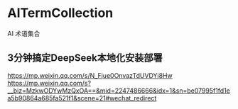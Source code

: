 # AITermCollection
AI 术语集合
## 3分钟搞定DeepSeek本地化安装部署
https://mp.weixin.qq.com/s/N_Fjue0OnvazTdUVDYj8Hw
https://mp.weixin.qq.com/s?__biz=MzkwODYwMzQxOA==&mid=2247486666&idx=1&sn=be07995f1fd1ea5b90864a685fa521f1&scene=21#wechat_redirect
